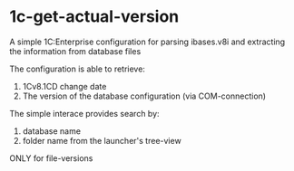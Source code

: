 # 1c-get-actual-version
A simple 1C:Enterprise configuration for parsing ibases.v8i and extracting the information from database files

The configuration is able to retrieve:
  1) 1Cv8.1CD change date
  2) The version of the database configuration (via COM-connection) 
  
The simple interace provides search by:
  1) database name
  2) folder name from the launcher's tree-view 


ONLY for file-versions
